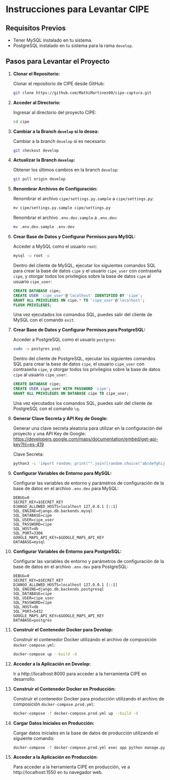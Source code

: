 # Instrucciones para Levantar CIPE

## Requisitos Previos

- Tener MySQL instalado en tu sistema.
- PostgreSQL instalado en tu sistema para la rama `develop`.

## Pasos para Levantar el Proyecto

1. **Clonar el Repositorio:**

    Clonar el repositorio de CIPE desde GitHub:
    
    ```bash
    git clone https://github.com/MathiMartinez00/cipe-captura.git
    ```

2. **Acceder al Directorio:**

    Ingresar al directorio del proyecto CIPE:
    
    ```bash
    cd cipe
    ```

3. **Cambiar a la Branch `develop` si lo desea:**

    Cambiar a la branch `develop` si es necesario:
    
    ```bash
    git checkout develop
    ```

4. **Actualizar la Branch `develop`:**

    Obtener los últimos cambios en la branch `develop`:
    
    ```bash
    git pull origin develop
    ```

5. **Renombrar Archivos de Configuración:**

    Renombrar el archivo `cipe/settings.py.sample` a `cipe/settings.py`:
    
    ```bash
    mv cipe/settings.py.sample cipe/settings.py
    ```

    Renombrar el archivo `.env.dev.sample` a `.env.dev`:
    
    ```bash
    mv .env.dev.sample .env.dev
    ```

6. **Crear Base de Datos y Configurar Permisos para MySQL:**

    Acceder a MySQL como el usuario `root`:
    
    ```bash
    mysql -u root -p
    ```

    Dentro del cliente de MySQL, ejecutar los siguientes comandos SQL para crear la base de datos `cipe` y el usuario `cipe_user` con contraseña `cipe`, y otorgar todos los privilegios sobre la base de datos `cipe` al usuario `cipe_user`:

    ```sql
    CREATE DATABASE cipe;
    CREATE USER 'cipe_user'@'localhost' IDENTIFIED BY 'cipe';
    GRANT ALL PRIVILEGES ON cipe.* TO 'cipe_user'@'localhost';
    FLUSH PRIVILEGES;
    ```

    Una vez ejecutados los comandos SQL, puedes salir del cliente de MySQL con el comando `exit`.

7. **Crear Base de Datos y Configurar Permisos para PostgreSQL:**

    Acceder a PostgreSQL como el usuario `postgres`:
    
    ```bash
    sudo -u postgres psql
    ```

    Dentro del cliente de PostgreSQL, ejecutar los siguientes comandos SQL para crear la base de datos `cipe`, el usuario `cipe_user` con contraseña `cipe`, y otorgar todos los privilegios sobre la base de datos `cipe` al usuario `cipe_user`:

    ```sql
    CREATE DATABASE cipe;
    CREATE USER cipe_user WITH PASSWORD 'cipe';
    GRANT ALL PRIVILEGES ON DATABASE cipe TO cipe_user;
    ```

    Una vez ejecutados los comandos SQL, puedes salir del cliente de PostgreSQL con el comando `\q`.

8. **Generar Clave Secreta y API Key de Google:**

    Generar una clave secreta aleatoria para utilizar en la configuración del proyecto y una API Key de Google: https://developers.google.com/maps/documentation/embed/get-api-key?hl=es-419 
   
    Clave Secreta:
    ```bash
    python3 -c 'import random; print("".join([random.choice("abcdefghijklmnopqrstuvwxyz0123456789!@#$%^&*(-_=+)") for i in range(50)]))'
    ```

10. **Configurar Variables de Entorno para MySQL:**

    Configurar las variables de entorno y parámetros de configuración de la base de datos en el archivo `.env.dev` para MySQL:
    
    ```
    DEBUG=0
    SECRET_KEY=$SECRET_KEY
    DJANGO_ALLOWED_HOSTS=localhost 127.0.0.1 [::1]
    SQL_ENGINE=django.db.backends.mysql
    SQL_DATABASE=cipe
    SQL_USER=cipe_user
    SQL_PASSWORD=cipe
    SQL_HOST=db
    SQL_PORT=3306
    GOOGLE_MAPS_API_KEY=$GOOGLE_MAPS_API_KEY
    DATABASE=mysql
    ```

11. **Configurar Variables de Entorno para PostgreSQL:**

    Configurar las variables de entorno y parámetros de configuración de la base de datos en el archivo `.env.dev` para PostgreSQL:
    
    ```
    DEBUG=0
    SECRET_KEY=$SECRET_KEY
    DJANGO_ALLOWED_HOSTS=localhost 127.0.0.1 [::1]
    SQL_ENGINE=django.db.backends.postgresql
    SQL_DATABASE=cipe
    SQL_USER=cipe_user
    SQL_PASSWORD=cipe
    SQL_HOST=db
    SQL_PORT=5432
    GOOGLE_MAPS_API_KEY=$GOOGLE_MAPS_API_KEY
    DATABASE=postgres
    ```

12. **Construir el Contenedor Docker para Develop:**

    Construir el contenedor Docker utilizando el archivo de composición `docker-compose.yml`:
    
    ```bash
    docker-compose up --build -d
    ```

13. **Acceder a la Aplicación en Develop:**

    Ir a http://localhost:8000 para acceder a la herramienta CIPE en desarrollo.

14. **Construir el Contenedor Docker en Producción:**

    Construir el contenedor Docker para producción utilizando el archivo de composición `docker-compose.prod.yml`:
    
    ```bash
    docker-compose -f docker-compose.prod.yml up --build -d
    ```

15. **Cargar Datos Iniciales en Producción:**

    Cargar datos iniciales en la base de datos de producción utilizando el siguiente comando:
    
    ```bash
    docker-compose -f docker-compose.prod.yml exec app python manage.py loaddata data/initial_data.json
    ```

16. **Acceder a la Aplicación en Producción:**

    Para acceder a la herramienta CIPE en producción, ve a http://localhost:1550 en tu navegador web.

